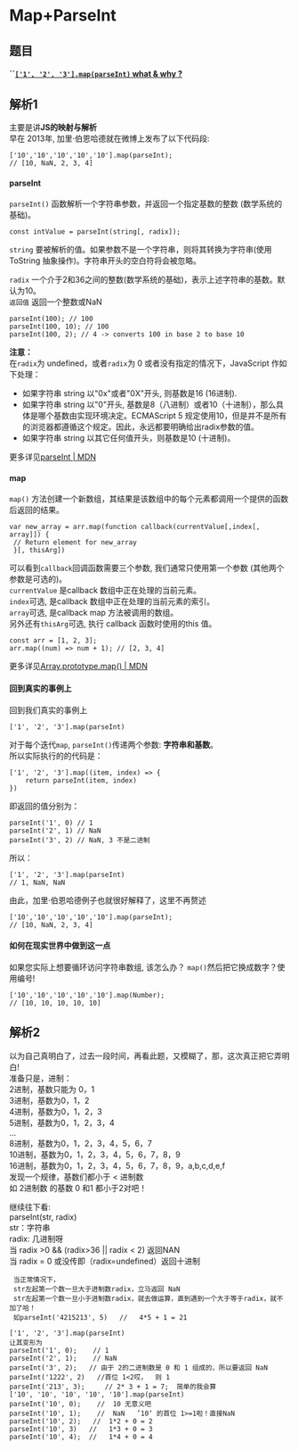 # Map+ParseInt

## 题目

#### ``[`['1', '2', '3'].map(parseInt)` what & why ?](https://github.com/Advanced-Frontend/Daily-Interview-Question/issues/4)

## 解析1

主要是讲**JS的映射与解析**\
早在 2013年, 加里·伯恩哈德就在微博上发布了以下代码段:

```
['10','10','10','10','10'].map(parseInt);
// [10, NaN, 2, 3, 4]
```

#### parseInt

`parseInt()` 函数解析一个字符串参数，并返回一个指定基数的整数 (数学系统的基础)。

```
const intValue = parseInt(string[, radix]);
```

`string` 要被解析的值。如果参数不是一个字符串，则将其转换为字符串(使用 ToString 抽象操作)。字符串开头的空白符将会被忽略。

`radix` 一个介于2和36之间的整数(数学系统的基础)，表示上述字符串的基数。默认为10。\
`返回值` 返回一个整数或NaN

```
parseInt(100); // 100
parseInt(100, 10); // 100
parseInt(100, 2); // 4 -> converts 100 in base 2 to base 10
```

**注意：**\
在`radix`为 undefined，或者`radix`为 0 或者没有指定的情况下，JavaScript 作如下处理：

* 如果字符串 string 以"0x"或者"0X"开头, 则基数是16 (16进制).
* 如果字符串 string 以"0"开头, 基数是8（八进制）或者10（十进制），那么具体是哪个基数由实现环境决定。ECMAScript 5 规定使用10，但是并不是所有的浏览器都遵循这个规定。因此，永远都要明确给出radix参数的值。
* 如果字符串 string 以其它任何值开头，则基数是10 (十进制)。

更多详见[parseInt | MDN](https://developer.mozilla.org/zh-CN/docs/Web/JavaScript/Reference/Global\_Objects/parseInt)

#### map

`map()` 方法创建一个新数组，其结果是该数组中的每个元素都调用一个提供的函数后返回的结果。

```
var new_array = arr.map(function callback(currentValue[,index[, array]]) {
 // Return element for new_array
 }[, thisArg])
```

可以看到`callback`回调函数需要三个参数, 我们通常只使用第一个参数 (其他两个参数是可选的)。\
`currentValue` 是callback 数组中正在处理的当前元素。\
`index`可选, 是callback 数组中正在处理的当前元素的索引。\
`array`可选, 是callback map 方法被调用的数组。\
另外还有`thisArg`可选, 执行 callback 函数时使用的this 值。

```
const arr = [1, 2, 3];
arr.map((num) => num + 1); // [2, 3, 4]
```

更多详见[Array.prototype.map() | MDN](https://developer.mozilla.org/zh-CN/docs/Web/JavaScript/Reference/Global\_Objects/Array/map)

#### 回到真实的事例上

回到我们真实的事例上

```
['1', '2', '3'].map(parseInt)
```

对于每个迭代`map`, `parseInt()`传递两个参数: **字符串和基数**。\
所以实际执行的的代码是：

```
['1', '2', '3'].map((item, index) => {
	return parseInt(item, index)
})
```

即返回的值分别为：

```
parseInt('1', 0) // 1
parseInt('2', 1) // NaN
parseInt('3', 2) // NaN, 3 不是二进制
```

所以：

```
['1', '2', '3'].map(parseInt)
// 1, NaN, NaN
```

由此，加里·伯恩哈德例子也就很好解释了，这里不再赘述

```
['10','10','10','10','10'].map(parseInt);
// [10, NaN, 2, 3, 4]
```

#### 如何在现实世界中做到这一点

如果您实际上想要循环访问字符串数组, 该怎么办？ `map()`然后把它换成数字？使用编号!

```
['10','10','10','10','10'].map(Number);
// [10, 10, 10, 10, 10]
```

## 解析2

以为自己真明白了，过去一段时间，再看此题，又模糊了，那，这次真正把它弄明白!\
准备只是，进制：\
2进制，基数只能为 0，1\
3进制，基数为0，1，2\
4进制，基数为0，1，2，3\
5进制，基数为0，1，2，3，4\
...\
8进制，基数为0，1，2，3，4，5，6，7\
10进制，基数为0，1，2，3，4，5，6，7，8，9\
16进制，基数为0，1，2，3，4，5，6，7，8，9，a,b,c,d,e,f\
发现一个规律，基数们都小于 < 进制数\
如 2进制数 的基数 0 和1 都小于2对吧！

继续往下看:\
parseInt(str, radix)\
str：字符串\
radix: 几进制呀\
当 radix >0 && (radix>36 || radix < 2) 返回NAN\
当 radix = 0 或没传即（radix=undefined）返回十进制

```
 当正常情况下，
 str左起第一个数一旦大于进制数radix，立马返回 NaN
 str左起第一个数一旦小于进制数radix，就去做运算，直到遇到一个大于等于radix，就不加了哈！
 如parseInt('4215213', 5)   //   4*5 + 1 = 21
```

```
['1', '2', '3'].map(parseInt) 
让其变形为 
parseInt('1', 0);    // 1
parseInt('2', 1);    // NaN
parseInt('3', 2);   // 由于 2的二进制数是 0 和 1 组成的，所以要返回 NaN
parseInt('1222', 2)   //首位 1<2哎，  则 1
parseInt('213', 3);     // 2* 3 + 1 = 7;  简单的我会算
['10', '10', '10', '10', '10'].map(parseInt)
parseInt('10', 0);    //  10 无意义吧
parseInt('10', 1);    //  NaN   ’10‘ 的首位 1>=1啦！直接NaN
parseInt('10', 2);   //  1*2 + 0 = 2
parseInt('10', 3)   //   1*3 + 0 = 3
parseInt('10', 4);  //   1*4 + 0 = 4  
```
